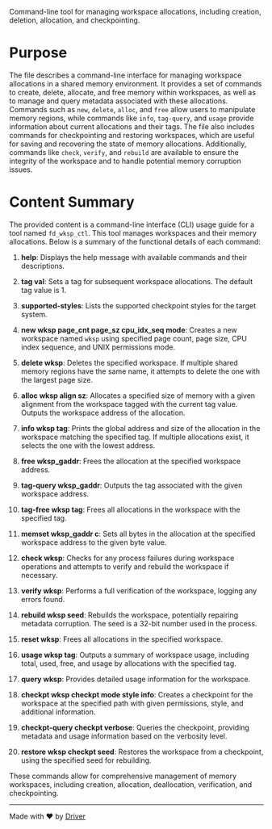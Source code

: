 <!--------------------------------------------------------------------------------->
<!-- IMPORTANT: This file is auto-generated by Driver (https://driver.ai). -------->
<!-- Manual edits may be overwritten on future commits. --------------------------->
<!--------------------------------------------------------------------------------->

Command-line tool for managing workspace allocations, including creation, deletion, allocation, and checkpointing.

# Purpose
The file describes a command-line interface for managing workspace allocations in a shared memory environment. It provides a set of commands to create, delete, allocate, and free memory within workspaces, as well as to manage and query metadata associated with these allocations. Commands such as `new`, `delete`, `alloc`, and `free` allow users to manipulate memory regions, while commands like `info`, `tag-query`, and `usage` provide information about current allocations and their tags. The file also includes commands for checkpointing and restoring workspaces, which are useful for saving and recovering the state of memory allocations. Additionally, commands like `check`, `verify`, and `rebuild` are available to ensure the integrity of the workspace and to handle potential memory corruption issues.
# Content Summary
The provided content is a command-line interface (CLI) usage guide for a tool named `fd_wksp_ctl`. This tool manages workspaces and their memory allocations. Below is a summary of the functional details of each command:

1. **help**: Displays the help message with available commands and their descriptions.

2. **tag val**: Sets a tag for subsequent workspace allocations. The default tag value is 1.

3. **supported-styles**: Lists the supported checkpoint styles for the target system.

4. **new wksp page_cnt page_sz cpu_idx_seq mode**: Creates a new workspace named `wksp` using specified page count, page size, CPU index sequence, and UNIX permissions mode.

5. **delete wksp**: Deletes the specified workspace. If multiple shared memory regions have the same name, it attempts to delete the one with the largest page size.

6. **alloc wksp align sz**: Allocates a specified size of memory with a given alignment from the workspace tagged with the current tag value. Outputs the workspace address of the allocation.

7. **info wksp tag**: Prints the global address and size of the allocation in the workspace matching the specified tag. If multiple allocations exist, it selects the one with the lowest address.

8. **free wksp_gaddr**: Frees the allocation at the specified workspace address.

9. **tag-query wksp_gaddr**: Outputs the tag associated with the given workspace address.

10. **tag-free wksp tag**: Frees all allocations in the workspace with the specified tag.

11. **memset wksp_gaddr c**: Sets all bytes in the allocation at the specified workspace address to the given byte value.

12. **check wksp**: Checks for any process failures during workspace operations and attempts to verify and rebuild the workspace if necessary.

13. **verify wksp**: Performs a full verification of the workspace, logging any errors found.

14. **rebuild wksp seed**: Rebuilds the workspace, potentially repairing metadata corruption. The seed is a 32-bit number used in the process.

15. **reset wksp**: Frees all allocations in the specified workspace.

16. **usage wksp tag**: Outputs a summary of workspace usage, including total, used, free, and usage by allocations with the specified tag.

17. **query wksp**: Provides detailed usage information for the workspace.

18. **checkpt wksp checkpt mode style info**: Creates a checkpoint for the workspace at the specified path with given permissions, style, and additional information.

19. **checkpt-query checkpt verbose**: Queries the checkpoint, providing metadata and usage information based on the verbosity level.

20. **restore wksp checkpt seed**: Restores the workspace from a checkpoint, using the specified seed for rebuilding.

These commands allow for comprehensive management of memory workspaces, including creation, allocation, deallocation, verification, and checkpointing.

---
Made with ❤️ by [Driver](https://www.driver.ai/)
